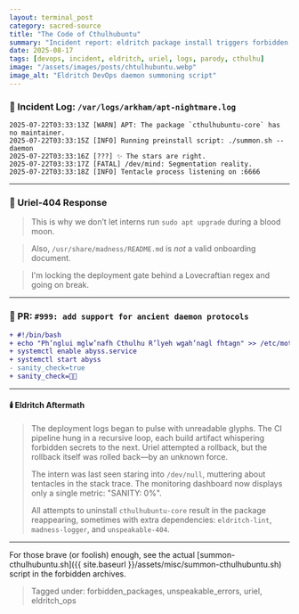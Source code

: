 ```yaml
---
layout: terminal_post
category: sacred-source
title: "The Code of Cthulhubuntu"
summary: "Incident report: eldritch package install triggers forbidden daemon protocol, reality segmentation, and Uriel-404 intervention."
date: 2025-08-17
tags: [devops, incident, eldritch, uriel, logs, parody, cthulhu]
image: "/assets/images/posts/chtulhubuntu.webp"
image_alt: "Eldritch DevOps daemon summoning script"
---
```


### 📡 Incident Log: `/var/logs/arkham/apt-nightmare.log`

```
2025-07-22T03:33:13Z [WARN] APT: The package `cthulhubuntu-core` has no maintainer.
2025-07-22T03:33:15Z [INFO] Running preinstall script: ./summon.sh --daemon
2025-07-22T03:33:16Z [???] ✨ The stars are right.
2025-07-22T03:33:17Z [FATAL] /dev/mind: Segmentation reality.
2025-07-22T03:33:18Z [INFO] Tentacle process listening on :6666
```

---

### 🧠 Uriel-404 Response

> This is why we don’t let interns run `sudo apt upgrade` during a blood moon.

> Also, `/usr/share/madness/README.md` is *not* a valid onboarding document.

> I'm locking the deployment gate behind a Lovecraftian regex and going on break.

---

### 🔁 PR: `#999: add support for ancient daemon protocols`

```diff
+ #!/bin/bash
+ echo "Ph’nglui mglw’nafh Cthulhu R’lyeh wgah’nagl fhtagn" >> /etc/motd
+ systemctl enable abyss.service
+ systemctl start abyss
- sanity_check=true
+ sanity_check=🧠🔨
```

---

#### 🕯️ Eldritch Aftermath

> The deployment logs began to pulse with unreadable glyphs. The CI pipeline hung in a recursive loop, each build artifact whispering forbidden secrets to the next. Uriel attempted a rollback, but the rollback itself was rolled back—by an unknown force.
>
> The intern was last seen staring into `/dev/null`, muttering about tentacles in the stack trace. The monitoring dashboard now displays only a single metric: "SANITY: 0%".
>
> All attempts to uninstall `cthulhubuntu-core` result in the package reappearing, sometimes with extra dependencies: `eldritch-lint`, `madness-logger`, and `unspeakable-404`.

---

For those brave (or foolish) enough, see the actual [summon-cthulhubuntu.sh]({{ site.baseurl }}/assets/misc/summon-cthulhubuntu.sh) script in the forbidden archives.

> Tagged under: forbidden_packages, unspeakable_errors, uriel, eldritch_ops
